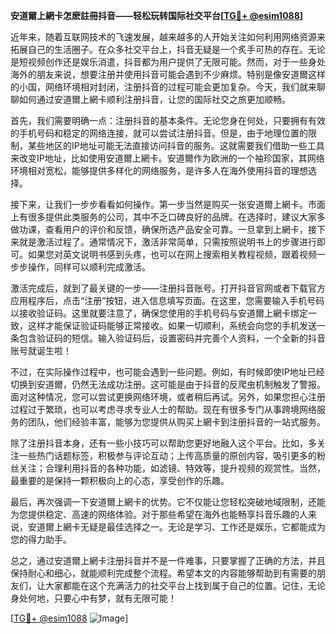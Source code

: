 **安道爾上網卡怎麽註冊抖音——轻松玩转国际社交平台[[TG💪+ @esim1088](https://t.me/s/esim1088)]**

近年来，随着互联网技术的飞速发展，越来越多的人开始关注如何利用网络资源来拓展自己的生活圈子。在众多社交平台上，抖音无疑是一个炙手可热的存在。无论是短视频创作还是娱乐消遣，抖音都为用户提供了无限可能。然而，对于一些身处海外的朋友来说，想要注册并使用抖音可能会遇到不少麻烦。特别是像安道爾这样的小国，网络环境相对封闭，注册抖音的过程可能会更加复杂。今天，我们就来聊聊如何通过安道爾上網卡顺利注册抖音，让您的国际社交之旅更加顺畅。

首先，我们需要明确一点：注册抖音的基本条件。无论您身在何处，只要拥有有效的手机号码和稳定的网络连接，就可以尝试注册抖音。但是，由于地理位置的限制，某些地区的IP地址可能无法直接访问抖音的服务。这就需要我们借助一些工具来改变IP地址，比如使用安道爾上網卡。安道爾作为欧洲的一个袖珍国家，其网络环境相对宽松，能够提供多样化的网络服务，是许多人在海外使用抖音的理想选择。

接下来，让我们一步步看看如何操作。第一步当然是购买一张安道爾上網卡。市面上有很多提供此类服务的公司，其中不乏口碑良好的品牌。在选择时，建议大家多做功课，查看用户的评价和反馈，确保所选产品安全可靠。一旦拿到上網卡，接下来就是激活过程了。通常情况下，激活非常简单，只需按照说明书上的步骤进行即可。如果您对英文说明书感到头疼，也可以在网上搜索相关教程视频，跟着视频一步步操作，同样可以顺利完成激活。

激活完成后，就到了最关键的一步——注册抖音账号。打开抖音官网或者下载官方应用程序后，点击“注册”按钮，进入信息填写页面。在这里，您需要输入手机号码以接收验证码。这里就要注意了，确保您使用的手机号码与安道爾上網卡绑定一致，这样才能保证验证码能够正常接收。如果一切顺利，系统会向您的手机发送一条包含验证码的短信。输入验证码后，设置密码并完善个人资料，一个全新的抖音账号就诞生啦！

不过，在实际操作过程中，也可能会遇到一些问题。例如，有时候即使IP地址已经切换到安道爾，仍然无法成功注册。这可能是由于抖音的反爬虫机制触发了警报。面对这种情况，您可以尝试更换网络环境，或者稍后再试。另外，如果您担心注册过程过于繁琐，也可以考虑寻求专业人士的帮助。现在有很多专门从事跨境网络服务的团队，他们经验丰富，能够为您提供从购买上網卡到注册抖音的一站式服务。

除了注册抖音本身，还有一些小技巧可以帮助您更好地融入这个平台。比如，多关注一些热门话题标签，积极参与评论互动；上传高质量的原创内容，吸引更多的粉丝关注；合理利用抖音的各种功能，如滤镜、特效等，提升视频的观赏性。当然，最重要的是保持一颗积极向上的心态，享受创作的乐趣。

最后，再次强调一下安道爾上網卡的优势。它不仅能让您轻松突破地域限制，还能为您提供稳定、高速的网络体验。对于那些希望在海外也能畅享抖音乐趣的人来说，安道爾上網卡无疑是最佳选择之一。无论是学习、工作还是娱乐，它都能成为您的得力助手。

总之，通过安道爾上網卡注册抖音并不是一件难事，只要掌握了正确的方法，并且保持耐心和细心，就能顺利完成整个流程。希望本文的内容能够帮助到有需要的朋友们，让大家都能在这个充满活力的社交平台上找到属于自己的位置。记住，无论身处何地，只要心中有梦，就有无限可能！

[[TG💪+ @esim1088](https://t.me/s/esim1088) ![Image](https://i.postimg.cc/4NQfJmqS/Snipaste-2025-05-13-00-14-12.png)]